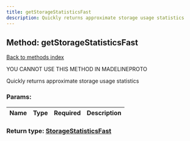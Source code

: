 ```yaml
---
title: getStorageStatisticsFast
description: Quickly returns approximate storage usage statistics
---
```

## Method: getStorageStatisticsFast  
[Back to methods index](index.md)


YOU CANNOT USE THIS METHOD IN MADELINEPROTO


Quickly returns approximate storage usage statistics

### Params:

| Name     |    Type       | Required | Description |
|----------|---------------|----------|-------------|


### Return type: [StorageStatisticsFast](../types/StorageStatisticsFast.md)

